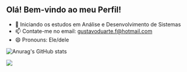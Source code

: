 ## Olá! Bem-vindo ao meu Perfil!



- 🌱 Iniciando os estudos em Análise e Desenvolvimento de Sistemas
- 📫 Contate-me no email: gustavoduarte.f@hotmail.com
- 😄 Pronouns: Ele/dele

![Anurag's GitHub stats](https://github-readme-stats.vercel.app/api?username=gustaadf&show_icons=true&theme=midnight-purple)
<div>
<a 
  href="www.linkedin.com/in/gustavo-duarte-013b89232" target="_blank"><img src="https://img.shields.io/badge/LinkedIn-0077B5?style=for-the-badge&logo=linkedin&logoColor=white" target="_blank"></a>
</div>

